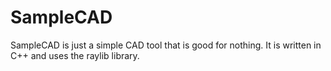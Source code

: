# SampleCAD

SampleCAD is just a simple CAD tool that is good for nothing.
It is written in C++ and uses the raylib library.
